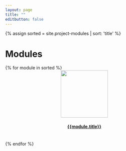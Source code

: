 ```yaml
---
layout: page
title: ""
editbutton: false
---
```


{% assign sorted = site.project-modules | sort: 'title' %}
<h1>Modules</h1>
{% for module in sorted %}
  <div class="col-md-3 col-sm-4 col-xs-6" style="height: 225px;">
    <a href="{{site.baseurl}}{{module.url}}">
      <div>
        <img src="{{module.thumbnail }}" class="img-responsive" style="height: 150px; position: relative; left: 50%; top: 50%; margin-left: -75px;">
      </div>
      <div>
        <h4 style="text-align:center; vertical-align: bottom;">{{module.title}}</h4>
      </div>
    </a>
  </div>
{% endfor %}
